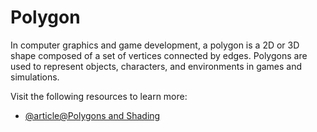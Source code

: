 # Polygon

In computer graphics and game development, a polygon is a 2D or 3D shape composed of a set of vertices connected by edges. Polygons are used to represent objects, characters, and environments in games and simulations.

Visit the following resources to learn more:

- [@article@Polygons and Shading](https://electronics.howstuffworks.com/3do5.htm)
